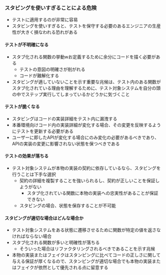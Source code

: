 ### スタビングを使いすぎることによる危険

- テストに適用するのが非常に容易
- スタビングを使いすぎると、テストを保守する必要のあるエンジニアの生産性が大きく損なわれる恐れがある

#### テストが不明確になる

- スタブ化される関数の挙動wお定義するために余分にコードを描く必要がある
	- テストの意図の明確さが削がれる
	- コードが難解化する
- スタビングが適していないことを示す重要な兆候は、テスト内のある関数がスタブ化されている理由を理解するために、テスト対象システムを自分の頭の中でステップ実行してしまっているかどうかに気づくこと

#### テストが脆くなる

- スタビングはコードの実装詳細をテスト内に漏洩する
- 本番環境向けコード内の実装詳細が変化する場合、その変更を反映するようにテストを更新する必要がある
- ユーザーに即したAPIが変化する場合にのみ変化の必要があるべきであり、APIの実装の変更に影響されない状態を保つべきである

#### テストの効果が落ちる

- テスト対象システムが本物の実装の契約に依存しているなら、スタビングを行うことは下手な選択
	- 契約の詳細を複製することを強いられるし、契約が正しいことを保証しようがない
		- スタブ化されている関数に本物の実装への忠実性があることが保証できない
	- スタビングの場合、状態を保存することが不可能

#### スタビングが適切な場合はどんな場合か

- テスト対象システムをある状態に遷移させるために関数が特定の値を返さなければならない場合
- スタブ化される関数が多いと明確性が落ちる
	- そういった場合はリファクタリングされるべきであることを示す兆候
- 本物の実装またはフェイクはスタンピングに比べてコードの正しさに関して与える保証が厚くなるので、スタンピングが適切な場合でも本物の実装またはフェイクが依然として優先される点に留意する
